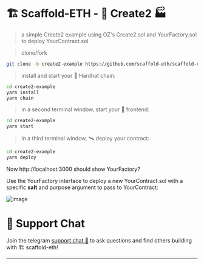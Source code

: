 # 🏗 Scaffold-ETH - 🔖 Create2 🏭

> a simple Create2 example using OZ's Create2.sol and YourFactory.sol to deploy YourContract.sol

> clone/fork

```bash
git clone -b create2-example https://github.com/scaffold-eth/scaffold-eth.git create2-example
```

> install and start your 👷‍ Hardhat chain:

```bash
cd create2-example
yarn install
yarn chain
```

> in a second terminal window, start your 📱 frontend:

```bash
cd create2-example
yarn start
```

> in a third terminal window, 🛰 deploy your contract:

```bash
cd create2-example
yarn deploy
```

Now http://localhost:3000 should show YourFactory?

Use the YourFactory interface to deploy a new YourContract.sol with a specific **salt** and purpose argument to pass to YourContract:

![image](https://user-images.githubusercontent.com/2653167/169149898-2a63067d-4633-43c9-8775-99a5a5839447.png)









# 💬 Support Chat

Join the telegram [support chat 💬](https://t.me/joinchat/KByvmRe5wkR-8F_zz6AjpA) to ask questions and find others building with 🏗 scaffold-eth!

---
